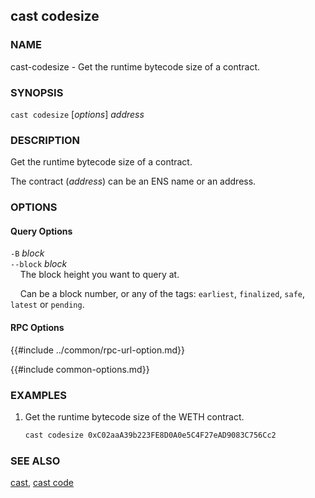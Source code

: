 ## cast codesize

### NAME

cast-codesize - Get the runtime bytecode size of a contract.

### SYNOPSIS

``cast codesize`` [*options*] *address*

### DESCRIPTION

Get the runtime bytecode size of a contract.

The contract (*address*) can be an ENS name or an address.

### OPTIONS

#### Query Options

`-B` *block*  
`--block` *block*  
&nbsp;&nbsp;&nbsp;&nbsp;The block height you want to query at.

&nbsp;&nbsp;&nbsp;&nbsp;Can be a block number, or any of the tags: `earliest`, `finalized`, `safe`, `latest` or `pending`.

#### RPC Options

{{#include ../common/rpc-url-option.md}}

{{#include common-options.md}}

### EXAMPLES

1. Get the runtime bytecode size of the WETH contract.
    ```sh
    cast codesize 0xC02aaA39b223FE8D0A0e5C4F27eAD9083C756Cc2
    ```

### SEE ALSO

[cast](./cast.md), [cast code](./cast-code.md)
